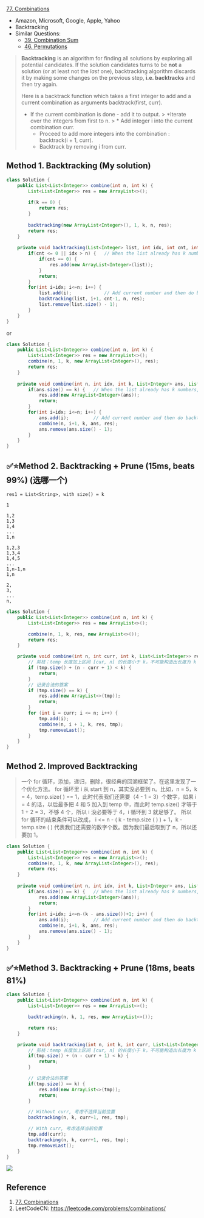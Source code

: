 [77. Combinations](https://leetcode.com/problems/combinations/)

* Amazon, Microsoft, Google, Apple, Yahoo
* Backtracking
* Similar Questions:
    * [39. Combination Sum](https://leetcode.com/problems/combination-sum/)
    * [46. Permutations](https://leetcode.com/problems/permutations/)


> **Backtracking** is an algorithm for finding all solutions by exploring all potential candidates.
> If the solution candidates turns to be **not** a solution (or at least not the *last* one), backtracking algorithm discards it by making some changes on the previous step, **i.e. backtracks** and then try again.
>
> Here is a backtrack function which takes a first integer to add and a current combination as arguments backtrack(first, curr).
> * If the current combination is done - add it to output.
    >   *Iterate over the integers from first to n.
    >   * Add integer i into the current combination curr.
>   * Proceed to add more integers into the combination : backtrack(i + 1, curr).
>   * Backtrack by removing i from curr.


## Method 1. Backtracking (My solution)
```java
class Solution {
    public List<List<Integer>> combine(int n, int k) {
        List<List<Integer>> res = new ArrayList<>();
        
        if(k == 0) {
            return res;
        }
        
        backtracking(new ArrayList<Integer>(), 1, k, n, res);
        return res;
    }
    
    private void backtracking(List<Integer> list, int idx, int cnt, int n, List<List<Integer>> res) {
        if(cnt <= 0 || idx > n) {   // When the list already has k numbers, then add to res
            if(cnt == 0) {
                res.add(new ArrayList<Integer>(list));
            }
            return;
        }
        for(int i=idx; i<=n; i++) {
            list.add(i);            // Add current number and then do backtracking
            backtracking(list, i+1, cnt-1, n, res);
            list.remove(list.size() - 1);
        }
    }
}
```

or
```java
class Solution {
    public List<List<Integer>> combine(int n, int k) {
        List<List<Integer>> res = new ArrayList<>();
        combine(n, 1, k, new ArrayList<Integer>(), res);
        return res;
    }
    
    private void combine(int n, int idx, int k, List<Integer> ans, List<List<Integer>> res) {
        if(ans.size() == k) {   // When the list already has k numbers, then add to res
            res.add(new ArrayList<Integer>(ans));
            return;
        }
        for(int i=idx; i<=n; i++) {
            ans.add(i);         // Add current number and then do backtracking
            combine(n, i+1, k, ans, res);
            ans.remove(ans.size() - 1);
        }
    }
}
```

## ✅⭐Method 2. Backtracking + Prune (15ms, beats 99%) (选哪一个)
```
res1 = List<String>, with size() = k

1

1,2
1,3
1,4
...
1,n

1,2,3
1,3,4
1,4,5
...
1,n-1,n
1,n

2,
3,
...
n,
```

```java
class Solution {
    public List<List<Integer>> combine(int n, int k) {
        List<List<Integer>> res = new ArrayList<>();

        combine(n, 1, k, res, new ArrayList<>());
        return res;
    }

    private void combine(int n, int curr, int k, List<List<Integer>> res, List<Integer> tmp) {
        // 剪枝：temp 长度加上区间 [cur, n] 的长度小于 k，不可能构造出长度为 k 的 temp
        if (tmp.size() + (n - curr + 1) < k) {
            return;
        }
        // 记录合法的答案
        if (tmp.size() == k) {
            res.add(new ArrayList<>(tmp));
            return;
        }
        for (int i = curr; i <= n; i++) {
            tmp.add(i);
            combine(n, i + 1, k, res, tmp);
            tmp.removeLast();
        }
    }
}
```


## Method 2. Improved Backtracking
> 一个 for 循环，添加，递归，删除，很经典的回溯框架了。在这里发现了一个优化方法。
> for 循环里 i 从 start 到 n，其实没必要到 n。比如，n = 5，k = 4，temp.size( ) == 1，此时代表我们还需要（4 - 1 = 3）个数字，如果 i = 4 的话，以后最多把 4 和 5 加入到 temp 中，而此时 temp.size() 才等于 1 + 2 = 3，不够 4 个，所以 i 没必要等于 4，i 循环到 3 就足够了。
> 所以 for 循环的结束条件可以改成， i <= n - ( k - temp.size ( ) ) + 1，k - temp.size ( ) 代表我们还需要的数字个数。因为我们最后取到了 n，所以还要加 1。

```java
class Solution {
    public List<List<Integer>> combine(int n, int k) {
        List<List<Integer>> res = new ArrayList<>();
        combine(n, 1, k, new ArrayList<Integer>(), res);
        return res;
    }
    
    private void combine(int n, int idx, int k, List<Integer> ans, List<List<Integer>> res) {
        if(ans.size() == k) {   // When the list already has k numbers, then add to res
            res.add(new ArrayList<Integer>(ans));
            return;
        }
        for(int i=idx; i<=n-(k - ans.size())+1; i++) {
            ans.add(i);         // Add current number and then do backtracking
            combine(n, i+1, k, ans, res);
            ans.remove(ans.size() - 1);
        }
    }
}
```


## ✅⭐Method 3. Backtracking + Prune (18ms, beats 81%)
```java
class Solution {
    public List<List<Integer>> combine(int n, int k) {
        List<List<Integer>> res = new ArrayList<>();

        backtracking(n, k, 1, res, new ArrayList<>());

        return res;
    }

    private void backtracking(int n, int k, int curr, List<List<Integer>> res, List<Integer> tmp) {
        // 剪枝：temp 长度加上区间 [cur, n] 的长度小于 k，不可能构造出长度为 k 的 temp
        if(tmp.size() + (n - curr + 1) < k) {
            return;
        }

        // 记录合法的答案
        if(tmp.size() == k) {
            res.add(new ArrayList<>(tmp));
            return;
        }

        // Without curr, 考虑不选择当前位置
        backtracking(n, k, curr+1, res, tmp);

        // With curr, 考虑选择当前位置
        tmp.add(curr);
        backtracking(n, k, curr+1, res, tmp);
        tmp.removeLast();
    }
}
```
![](images/0077_Complexity_Analysis.png)


## Reference
1. [77. Combinations](https://leetcode.wang/leetCode-77-Combinations.html)
2. LeetCodeCN: https://leetcode.com/problems/combinations/